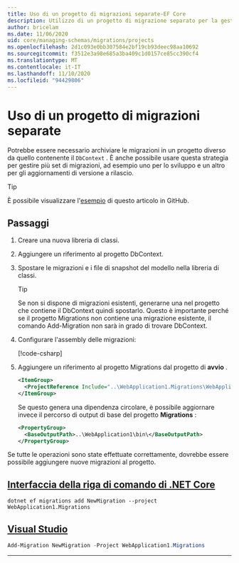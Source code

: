 ```yaml
---
title: Uso di un progetto di migrazioni separate-EF Core
description: Utilizzo di un progetto di migrazione separato per la gestione degli schemi di database con Entity Framework Core
author: bricelam
ms.date: 11/06/2020
uid: core/managing-schemas/migrations/projects
ms.openlocfilehash: 2d1c093e0bb307584e2bf19cb93deec98aa10692
ms.sourcegitcommit: f3512e3a98e685a3ba409c1d0157ce85cc390cf4
ms.translationtype: MT
ms.contentlocale: it-IT
ms.lasthandoff: 11/10/2020
ms.locfileid: "94429806"
---
```

# <a name="using-a-separate-migrations-project"></a>Uso di un progetto di migrazioni separate

Potrebbe essere necessario archiviare le migrazioni in un progetto diverso da quello contenente il `DbContext` . È anche possibile usare questa strategia per gestire più set di migrazioni, ad esempio uno per lo sviluppo e un altro per gli aggiornamenti di versione a rilascio.

> [!TIP]
> È possibile visualizzare l'[esempio](https://github.com/dotnet/EntityFramework.Docs/tree/master/samples/core/Schemas/ThreeProjectMigrations) di questo articolo in GitHub.

## <a name="steps"></a>Passaggi

1. Creare una nuova libreria di classi.

2. Aggiungere un riferimento al progetto DbContext.

3. Spostare le migrazioni e i file di snapshot del modello nella libreria di classi.
   > [!TIP]
   > Se non si dispone di migrazioni esistenti, generarne una nel progetto che contiene il DbContext quindi spostarlo.
   > Questo è importante perché se il progetto Migrations non contiene una migrazione esistente, il comando Add-Migration non sarà in grado di trovare DbContext.

4. Configurare l'assembly delle migrazioni:

   [!code-csharp[](../../../../samples/core/Schemas/ThreeProjectMigrations/WebApplication1/Startup.cs#snippet_MigrationsAssembly)]

5. Aggiungere un riferimento al progetto Migrations dal progetto di **avvio** .

   ```xml
   <ItemGroup>
     <ProjectReference Include="..\WebApplication1.Migrations\WebApplication1.Migrations.csproj">
   </ItemGroup>
   ```

   Se questo genera una dipendenza circolare, è possibile aggiornare invece il percorso di output di base del progetto **Migrations** :

   ```xml
   <PropertyGroup>
     <BaseOutputPath>..\WebApplication1\bin\</BaseOutputPath>
   </PropertyGroup>
   ```

Se tutte le operazioni sono state effettuate correttamente, dovrebbe essere possibile aggiungere nuove migrazioni al progetto.

## <a name="net-core-cli"></a>[Interfaccia della riga di comando di .NET Core](#tab/dotnet-core-cli)

```dotnetcli
dotnet ef migrations add NewMigration --project WebApplication1.Migrations
```

## <a name="visual-studio"></a>[Visual Studio](#tab/vs)

```powershell
Add-Migration NewMigration -Project WebApplication1.Migrations
```

***
